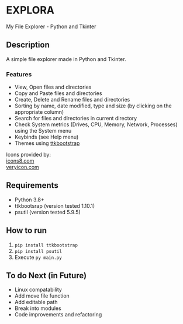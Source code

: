 # EXPLORA
My File Explorer - Python and Tkinter

## Description

A simple file explorer made in Python and Tkinter.  


### Features

- View, Open files and directories
- Copy and Paste files and directories
- Create, Delete and Rename files and directories
- Sorting by name, date modified, type and size (by clicking on the appropriate column)
- Search for files and directories in current directory
- Check System metrics (Drives, CPU, Memory, Network, Processes) using the System menu
- Keybinds (see Help menu)
- Themes using [ttkbootstrap](https://github.com/israel-dryer/ttkbootstrap)

Icons provided by:  
[icons8.com](https://icons8.com/)  
[veryicon.com](https://www.veryicon.com/)

## Requirements

- Python 3.8+
- ttkbootsrap (version tested 1.10.1)
- psutil (version tested 5.9.5)

## How to run

1. ```pip install ttkbootstrap```
2. ```pip install psutil```
3. Execute ```py main.py```


## To do Next (in Future)

- Linux compatability
- Add move file function
- Add editable path
- Break into modules
- Code improvements and refactoring


